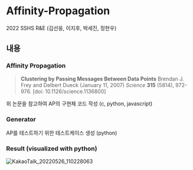 Affinity-Propagation
========
2022 SSHS R&E 
(김선웅, 이지후, 박세진, 정현우)

내용
--------

### Affinity Propagation
> __Clustering by Passing Messages Between Data Points__
 Brendan J. Frey and Delbert Dueck (January 11, 2007)
 _Science_ __315__ (5814), 972-976. [doi: 10.1126/science.1136800]

위 논문을 참고하여 AP의 구현체 코드 작성 (c, python, javascript)

### Generator
AP를 테스트하기 위한 테스트케이스 생성 (python)

### Result (visualized with python)
![KakaoTalk_20220526_110228063](https://user-images.githubusercontent.com/76426516/170400844-19a2acc8-5b86-4d12-ab06-08ae5034eca4.jpg)
